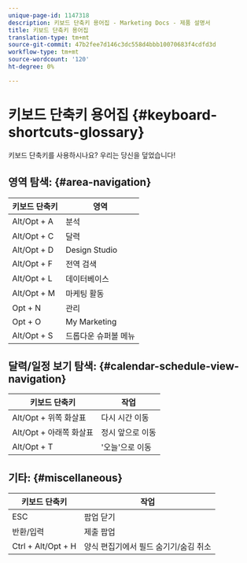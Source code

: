 ```yaml
---
unique-page-id: 1147318
description: 키보드 단축키 용어집 - Marketing Docs - 제품 설명서
title: 키보드 단축키 용어집
translation-type: tm+mt
source-git-commit: 47b2fee7d146c3dc558d4bbb10070683f4cdfd3d
workflow-type: tm+mt
source-wordcount: '120'
ht-degree: 0%

---
```



# 키보드 단축키 용어집 {#keyboard-shortcuts-glossary}

키보드 단축키를 사용하시나요? 우리는 당신을 덮었습니다!

## 영역 탐색: {#area-navigation}

| 키보드 단축키 | 영역 |
|---|---|
| Alt/Opt + A | 분석 |
| Alt/Opt + C | 달력 |
| Alt/Opt + D | Design Studio |
| Alt/Opt + F | 전역 검색 |
| Alt/Opt + L | 데이터베이스 |
| Alt/Opt + M | 마케팅 활동 |
| Opt + N | 관리 |
| Opt + O | My Marketing |
| Alt/Opt + S | 드롭다운 슈퍼볼 메뉴 |

## 달력/일정 보기 탐색:  {#calendar-schedule-view-navigation}

| 키보드 단축키 | 작업 |
|---|---|
| Alt/Opt + 위쪽 화살표 | 다시 시간 이동 |
| Alt/Opt + 아래쪽 화살표 | 정시 앞으로 이동 |
| Alt/Opt + T | &#39;오늘&#39;으로 이동 |

## 기타: {#miscellaneous}

| 키보드 단축키 | 작업 |
|---|---|
| ESC | 팝업 닫기 |
| 반환/입력 | 제출 팝업 |
| Ctrl + Alt/Opt + H | 양식 편집기에서 필드 숨기기/숨김 취소 |

